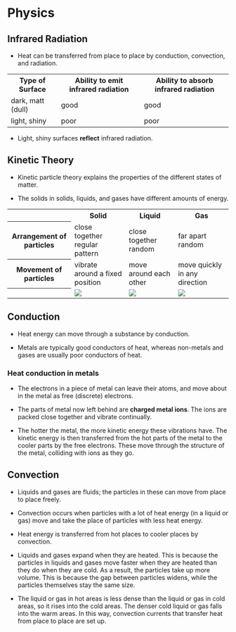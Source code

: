 # Physics

## Infrared Radiation

* Heat can be transferred from place to place by conduction, convection, and radiation.

<table>
    <tr>
        <th>Type of Surface</th>
        <th>Ability to emit infrared radiation</th>
        <th>Ability to absorb infrared radiation</th>
    </tr>
    <tr>
        <td>dark, matt (dull)</td>
        <td>good</td>
        <td>good</td>
    </tr>
    <tr>
        <td>light, shiny</td>
        <td>poor</td>
        <td>poor</td>
    </tr>
</table>

* Light, shiny surfaces **reflect** infrared radiation.

## Kinetic Theory

* Kinetic particle theory explains the properties of the different states of matter.

* The solids in solids, liquids, and gases have different amounts of energy.

<table>
    <tr>
        <th></th>
        <th>Solid</th>
        <th>Liquid</th>
        <th>Gas</th>
    </tr>
    <tr>
        <th>Arrangement of particles</th>
        <td>close together<br>regular pattern</td>
        <td>close together<br>random</td>
        <td>far apart<br>random</td>
    </tr>
    <tr>
        <th>Movement of particles</th>
        <td>vibrate around a fixed position</td>
        <td>move around each other</td>
        <td>move quickly in any direction</td>
    </tr>
    <tr>
        <th></th>
        <td><img src="http://www.bbc.co.uk/staticarchive/2aa0a38d9d5c7e2d75c3154690b722afea832ca8.gif"></td>
        <td><img src="http://www.bbc.co.uk/staticarchive/baa8446d9c5d4b113e6860bb7a99ef6919592df6.gif"></td>
        <td><img src="http://www.bbc.co.uk/staticarchive/ef2afc13e07f8891cc7ac00c780ea76f179a5350.gif"></td>
    </tr>
</table>

## Conduction

* Heat energy can move through a substance by conduction.

* Metals are typically good conductors of heat, whereas non-metals and gases are usually poor conductors of heat.

### Heat conduction in metals

* The electrons in a piece of metal can leave their atoms, and move about in the metal as free (discrete) electrons.

* The parts of metal now left behind are **charged metal ions**. The ions are packed close together and vibrate continually.

* The hotter the metal, the more kinetic energy these vibrations have. The kinetic energy is then transferred from the hot parts of the metal to the cooler parts by the free electrons. These move through the structure of the metal, colliding with ions as they go.

## Convection

* Liquids and gases are fluids; the particles in these can move from place to place freely.

* Convection occurs when particles with a lot of heat energy (in a liquid or gas) move and take the place of particles with less heat energy.

* Heat energy is transferred from hot places to cooler places by convection.

* Liquids and gases expand when they are heated. This is because the particles in liquids and gases move faster when they are heated than they do when they are cold. As a result, the particles take up more volume. This is because the gap between particles widens, while the particles themselves stay the same size.

* The liquid or gas in hot areas is less dense than the liquid or gas in cold areas, so it rises into the cold areas. The denser cold liquid or gas falls into the warm areas. In this way, convection currents that transfer heat from place to place are set up.
